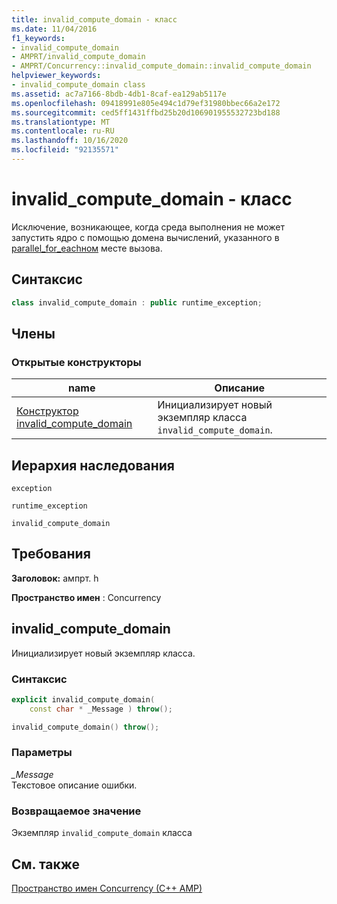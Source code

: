 ```yaml
---
title: invalid_compute_domain - класс
ms.date: 11/04/2016
f1_keywords:
- invalid_compute_domain
- AMPRT/invalid_compute_domain
- AMPRT/Concurrency::invalid_compute_domain::invalid_compute_domain
helpviewer_keywords:
- invalid_compute_domain class
ms.assetid: ac7a7166-8bdb-4db1-8caf-ea129ab5117e
ms.openlocfilehash: 09418991e805e494c1d79ef31980bbec66a2e172
ms.sourcegitcommit: ced5ff1431ffbd25b20d106901955532723bd188
ms.translationtype: MT
ms.contentlocale: ru-RU
ms.lasthandoff: 10/16/2020
ms.locfileid: "92135571"
---
```

# <a name="invalid_compute_domain-class"></a>invalid_compute_domain - класс

Исключение, возникающее, когда среда выполнения не может запустить ядро с помощью домена вычислений, указанного в [parallel_for_eachном](concurrency-namespace-functions-amp.md#parallel_for_each) месте вызова.

## <a name="syntax"></a>Синтаксис

```cpp
class invalid_compute_domain : public runtime_exception;
```

## <a name="members"></a>Члены

### <a name="public-constructors"></a>Открытые конструкторы

|name|Описание|
|----------|-----------------|
|[Конструктор invalid_compute_domain](#ctor)|Инициализирует новый экземпляр класса `invalid_compute_domain`.|

## <a name="inheritance-hierarchy"></a>Иерархия наследования

`exception`

`runtime_exception`

`invalid_compute_domain`

## <a name="requirements"></a>Требования

**Заголовок:** ампрт. h

**Пространство имен** : Concurrency

## <a name="invalid_compute_domain"></a><a name="ctor"></a> invalid_compute_domain

Инициализирует новый экземпляр класса.

### <a name="syntax"></a>Синтаксис

```cpp
explicit invalid_compute_domain(
    const char * _Message ) throw();

invalid_compute_domain() throw();
```

### <a name="parameters"></a>Параметры

*_Message*<br/>
Текстовое описание ошибки.

### <a name="return-value"></a>Возвращаемое значение

Экземпляр `invalid_compute_domain` класса

## <a name="see-also"></a>См. также

[Пространство имен Concurrency (C++ AMP)](concurrency-namespace-cpp-amp.md)
